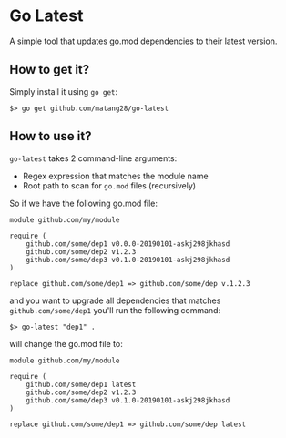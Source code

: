 # Go Latest
A simple tool that updates go.mod dependencies to their latest version.

## How to get it?
Simply install it using `go get`:
```
$> go get github.com/matang28/go-latest
```

## How to use it?
`go-latest` takes 2 command-line arguments:  
* Regex expression that matches the module name  
* Root path to scan for `go.mod` files (recursively)
 
So if we have the following go.mod file:
```
module github.com/my/module

require (
    github.com/some/dep1 v0.0.0-20190101-askj298jkhasd
    github.com/some/dep2 v1.2.3
    github.com/some/dep3 v0.1.0-20190101-askj298jkhasd
)

replace github.com/some/dep1 => github.com/some/dep v.1.2.3
```

and you want to upgrade all dependencies that matches `github.com/some/dep1` you'll run the following command:
```
$> go-latest "dep1" .
```

will change the go.mod file to:
```
module github.com/my/module

require (
    github.com/some/dep1 latest
    github.com/some/dep2 v1.2.3
    github.com/some/dep3 v0.1.0-20190101-askj298jkhasd
)

replace github.com/some/dep1 => github.com/some/dep latest
```